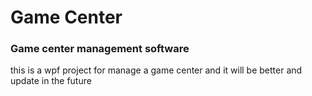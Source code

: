 # Game Center
### Game center management software
this is a wpf project for manage a game center and it will be better and update in the future
